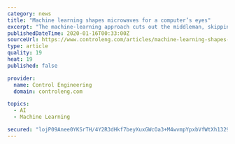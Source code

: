 ```yaml
---
category: news
title: "Machine learning shapes microwaves for a computer’s eyes"
excerpt: "The machine-learning approach cuts out the middleman, skipping the step of creating an image for analysis by a human and instead analyzes the pure data directly. It also jointly determines optimal hardware settings that reveal the most important data while simultaneously discovering what the most important data actually is. In a proof-of ..."
publishedDateTime: 2020-01-16T00:33:00Z
sourceUrl: https://www.controleng.com/articles/machine-learning-shapes-microwaves-for-a-computers-eyes/
type: article
quality: 19
heat: 19
published: false

provider:
  name: Control Engineering
  domain: controleng.com

topics:
  - AI
  - Machine Learning

secured: "lojP09Anee0YKSrTH/4Y2R3dHkf7beyXuxGWcOa3+M4wvmpYpxbVfWtXh1329IafK9OeN2VBJzJnCMoPMNw/qzBJsqcKGZZ+FmblrMME3MKO5wNGx5u73EZEzn4wTC/Ky33bKMYowOyJ3y6sih0LcuTPHrSLub+2x5bw77ABZaCjETsFtroxJu937SSgZRzIArGrty+AuKfbZHwoY81e6z5lmw0DteNCc26EviV2lWqlSLkJm6qDoKahj538Aelk3E9vVO/AiDtV74Ajpthwf4BuTU9wteLLMwm+ERU5sJk=;Lly2kAf1M+89MDDVF1i0wA=="
---
```


